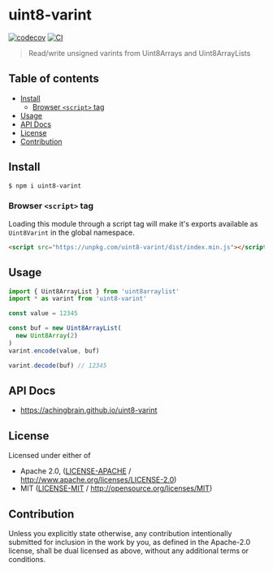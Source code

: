 # uint8-varint <!-- omit in toc -->

[![codecov](https://img.shields.io/codecov/c/github/achingbrain/uint8-varint.svg?style=flat-square)](https://codecov.io/gh/achingbrain/uint8-varint)
[![CI](https://img.shields.io/github/actions/workflow/status/achingbrain/uint8-varint/js-test-and-release.yml?branch=master\&style=flat-square)](https://github.com/achingbrain/uint8-varint/actions/workflows/js-test-and-release.yml?query=branch%3Amaster)

> Read/write unsigned varints from Uint8Arrays and Uint8ArrayLists

## Table of contents <!-- omit in toc -->

- [Install](#install)
  - [Browser `<script>` tag](#browser-script-tag)
- [Usage](#usage)
- [API Docs](#api-docs)
- [License](#license)
- [Contribution](#contribution)

## Install

```console
$ npm i uint8-varint
```

### Browser `<script>` tag

Loading this module through a script tag will make it's exports available as `Uint8Varint` in the global namespace.

```html
<script src="https://unpkg.com/uint8-varint/dist/index.min.js"></script>
```

## Usage

```js
import { Uint8ArrayList } from 'uint8arraylist'
import * as varint from 'uint8-varint'

const value = 12345

const buf = new Uint8ArrayList(
  new Uint8Array(2)
)
varint.encode(value, buf)

varint.decode(buf) // 12345
```

## API Docs

- <https://achingbrain.github.io/uint8-varint>

## License

Licensed under either of

- Apache 2.0, ([LICENSE-APACHE](LICENSE-APACHE) / <http://www.apache.org/licenses/LICENSE-2.0>)
- MIT ([LICENSE-MIT](LICENSE-MIT) / <http://opensource.org/licenses/MIT>)

## Contribution

Unless you explicitly state otherwise, any contribution intentionally submitted for inclusion in the work by you, as defined in the Apache-2.0 license, shall be dual licensed as above, without any additional terms or conditions.
